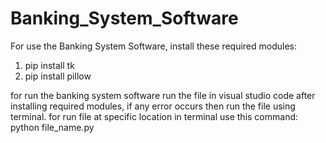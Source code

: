 # Banking_System_Software
For use the Banking System Software, install these required modules:
1) pip install tk
2) pip install pillow

for run the banking system software run the file in visual studio code after installing required modules, if any error occurs then run the file using terminal.
for run file at specific location in terminal use this command:
python file_name.py

